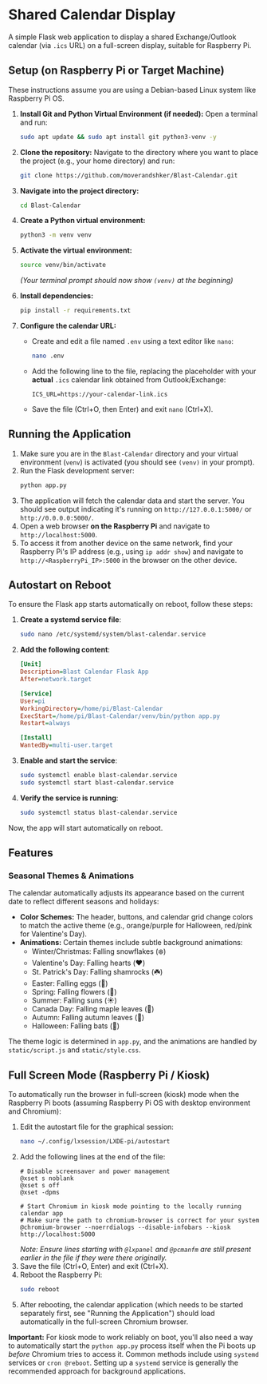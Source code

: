 # Shared Calendar Display

A simple Flask web application to display a shared Exchange/Outlook calendar (via `.ics` URL) on a full-screen display, suitable for Raspberry Pi.

## Setup (on Raspberry Pi or Target Machine)

These instructions assume you are using a Debian-based Linux system like Raspberry Pi OS.

1.  **Install Git and Python Virtual Environment (if needed):**
    Open a terminal and run:
    ```bash
    sudo apt update && sudo apt install git python3-venv -y
    ```

2.  **Clone the repository:**
    Navigate to the directory where you want to place the project (e.g., your home directory) and run:
    ```bash
    git clone https://github.com/moverandshker/Blast-Calendar.git
    ```

3.  **Navigate into the project directory:**
    ```bash
    cd Blast-Calendar
    ```

4.  **Create a Python virtual environment:**
    ```bash
    python3 -m venv venv
    ```

5.  **Activate the virtual environment:**
    ```bash
    source venv/bin/activate
    ```
    *(Your terminal prompt should now show `(venv)` at the beginning)*

6.  **Install dependencies:**
    ```bash
    pip install -r requirements.txt
    ```

7.  **Configure the calendar URL:**
    *   Create and edit a file named `.env` using a text editor like `nano`:
        ```bash
        nano .env
        ```
    *   Add the following line to the file, replacing the placeholder with your **actual** `.ics` calendar link obtained from Outlook/Exchange:
        ```
        ICS_URL=https://your-calendar-link.ics
        ```
    *   Save the file (Ctrl+O, then Enter) and exit `nano` (Ctrl+X).

## Running the Application

1.  Make sure you are in the `Blast-Calendar` directory and your virtual environment (`venv`) is activated (you should see `(venv)` in your prompt).
2.  Run the Flask development server:
    ```bash
    python app.py
    ```
3.  The application will fetch the calendar data and start the server. You should see output indicating it's running on `http://127.0.0.1:5000/` or `http://0.0.0.0:5000/`.
4.  Open a web browser **on the Raspberry Pi** and navigate to `http://localhost:5000`.
5.  To access it from another device on the same network, find your Raspberry Pi's IP address (e.g., using `ip addr show`) and navigate to `http://<RaspberryPi_IP>:5000` in the browser on the other device.

## Autostart on Reboot

To ensure the Flask app starts automatically on reboot, follow these steps:

1. **Create a systemd service file**:
   ```bash
   sudo nano /etc/systemd/system/blast-calendar.service
   ```

2. **Add the following content**:
   ```ini
   [Unit]
   Description=Blast Calendar Flask App
   After=network.target

   [Service]
   User=pi
   WorkingDirectory=/home/pi/Blast-Calendar
   ExecStart=/home/pi/Blast-Calendar/venv/bin/python app.py
   Restart=always

   [Install]
   WantedBy=multi-user.target
   ```

3. **Enable and start the service**:
   ```bash
   sudo systemctl enable blast-calendar.service
   sudo systemctl start blast-calendar.service
   ```

4. **Verify the service is running**:
   ```bash
   sudo systemctl status blast-calendar.service
   ```

Now, the app will start automatically on reboot.

## Features

### Seasonal Themes & Animations

The calendar automatically adjusts its appearance based on the current date to reflect different seasons and holidays:

*   **Color Schemes:** The header, buttons, and calendar grid change colors to match the active theme (e.g., orange/purple for Halloween, red/pink for Valentine's Day).
*   **Animations:** Certain themes include subtle background animations:
    *   Winter/Christmas: Falling snowflakes (❄️)
    *   Valentine's Day: Falling hearts (❤️)
    *   St. Patrick's Day: Falling shamrocks (☘️)
    *   Easter: Falling eggs (🥚)
    *   Spring: Falling flowers (🌸)
    *   Summer: Falling suns (☀️)
    *   Canada Day: Falling maple leaves (🍁)
    *   Autumn: Falling autumn leaves (🍂)
    *   Halloween: Falling bats (🦇)

The theme logic is determined in `app.py`, and the animations are handled by `static/script.js` and `static/style.css`.

## Full Screen Mode (Raspberry Pi / Kiosk)

To automatically run the browser in full-screen (kiosk) mode when the Raspberry Pi boots (assuming Raspberry Pi OS with desktop environment and Chromium):

1.  Edit the autostart file for the graphical session:
    ```bash
    nano ~/.config/lxsession/LXDE-pi/autostart
    ```
2.  Add the following lines at the end of the file:
    ```
    # Disable screensaver and power management
    @xset s noblank
    @xset s off
    @xset -dpms

    # Start Chromium in kiosk mode pointing to the locally running calendar app
    # Make sure the path to chromium-browser is correct for your system
    @chromium-browser --noerrdialogs --disable-infobars --kiosk http://localhost:5000
    ```
    *Note: Ensure lines starting with `@lxpanel` and `@pcmanfm` are still present earlier in the file if they were there originally.*
3.  Save the file (Ctrl+O, Enter) and exit (Ctrl+X).
4.  Reboot the Raspberry Pi:
    ```bash
    sudo reboot
    ```
5.  After rebooting, the calendar application (which needs to be started separately first, see "Running the Application") should load automatically in the full-screen Chromium browser.

**Important:** For kiosk mode to work reliably on boot, you'll also need a way to automatically start the `python app.py` process itself when the Pi boots up *before* Chromium tries to access it. Common methods include using `systemd` services or `cron @reboot`. Setting up a `systemd` service is generally the recommended approach for background applications.
